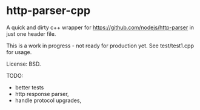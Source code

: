 # http-parser-cpp
A quick and dirty c++ wrapper for https://github.com/nodejs/http-parser in just one header file.

This is a work in progress - not ready for production yet. See test/test1.cpp for usage.

License: BSD.

TODO:
* better tests
* http response parser,
* handle protocol upgrades,
